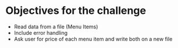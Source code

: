 # Objectives for the challenge

- Read data from a file (Menu Items)
- Include error handling
- Ask user for price of each menu item and write both on a new file
